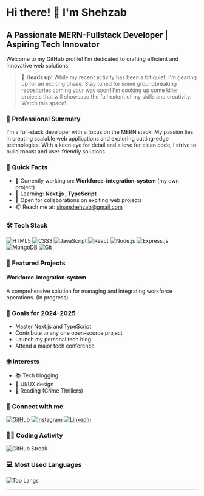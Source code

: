 # Hi there! 👋 I'm Shehzab

## A Passionate MERN-Fullstack Developer | Aspiring Tech Innovator

Welcome to my GitHub profile! I'm dedicated to crafting efficient and innovative web solutions.

> 🚀 **Heads up!** While my recent activity has been a bit quiet, I'm gearing up for an exciting phase. Stay tuned for some groundbreaking repositories coming your way soon! I'm cooking up some killer projects that will showcase the full extent of my skills and creativity. Watch this space!

### 💼 Professional Summary

I'm a full-stack developer with a focus on the MERN stack. My passion lies in creating scalable web applications and exploring cutting-edge technologies. With a keen eye for detail and a love for clean code, I strive to build robust and user-friendly solutions.

### 🚀 Quick Facts

- 🔭 Currently working on: **Workforce-integration-system** (my own project)
- 🌱 Learning: **Next.js , TypeScript**
- 💼 Open for collaborations on exciting web projects
- 📫 Reach me at: [sinanshehzab@gmail.com](mailto:sinanshehzab@gmail.com)

### 🛠️ Tech Stack

![HTML5](https://img.shields.io/badge/-HTML5-E34F26?style=flat-square&logo=html5&logoColor=white)
![CSS3](https://img.shields.io/badge/-CSS3-1572B6?style=flat-square&logo=css3)
![JavaScript](https://img.shields.io/badge/-JavaScript-F7DF1E?style=flat-square&logo=javascript&logoColor=black)
![React](https://img.shields.io/badge/-React-61DAFB?style=flat-square&logo=react&logoColor=black)
![Node.js](https://img.shields.io/badge/-Node.js-339933?style=flat-square&logo=node.js&logoColor=white)
![Express.js](https://img.shields.io/badge/-Express.js-000000?style=flat-square&logo=express&logoColor=white)
![MongoDB](https://img.shields.io/badge/-MongoDB-47A248?style=flat-square&logo=mongodb&logoColor=white)
![Git](https://img.shields.io/badge/-Git-F05032?style=flat-square&logo=git&logoColor=white)


### 🌟 Featured Projects

#### Workforce-integration-system
A comprehensive solution for managing and integrating workforce operations. (In progress)

### 🎯 Goals for 2024-2025

- Master Next.js and TypeScript
- Contribute to any one open-source project
- Launch my personal tech blog
- Attend a major tech conference

### 🤓 Interests

- 📚 Tech blogging
- 🎨 UI/UX design
- 📖 Reading (Crime Thrillers)
  

### 🤝 Connect with me

[![GitHub](https://img.shields.io/badge/-GitHub-181717?style=flat-square&logo=github)](https://github.com/shehzab)
[![Instagram](https://img.shields.io/badge/-Instagram-E4405F?style=flat-square&logo=instagram&logoColor=white)](https://instagram.com/_shehzab_)
[![LinkedIn](https://img.shields.io/badge/-LinkedIn-0A66C2?style=flat-square&logo=linkedin)](https://www.linkedin.com/in/shehzab)


### 👨‍💻 Coding Activity

![GitHub Streak](https://github-readme-streak-stats.herokuapp.com/?user=shehzab&theme=dark)

### 💻 Most Used Languages

![Top Langs](https://github-readme-stats.vercel.app/api/top-langs/?username=shehzab&layout=compact)

---

